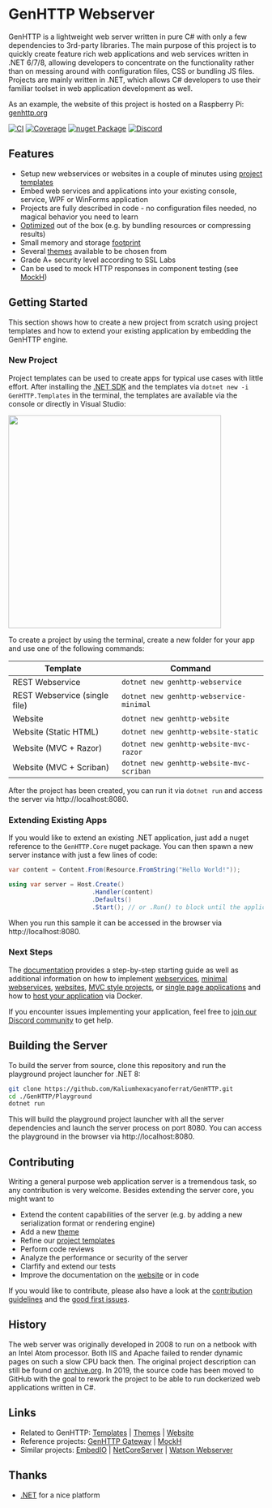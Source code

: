 # GenHTTP Webserver

GenHTTP is a lightweight web server written in pure C# with only a few dependencies to 3rd-party libraries. The main purpose of this project is to quickly create feature rich web applications and web services written in .NET 6/7/8, allowing developers to concentrate on the functionality rather than on messing around with configuration files, CSS or bundling JS files. Projects are mainly written in .NET, which allows C# developers to use their familiar toolset in web application development as well.

As an example, the website of this project is hosted on a Raspberry Pi: [genhttp.org](https://genhttp.org/)

[![CI](https://github.com/Kaliumhexacyanoferrat/GenHTTP/actions/workflows/ci.yml/badge.svg)](https://github.com/Kaliumhexacyanoferrat/GenHTTP/actions/workflows/ci.yml) [![Coverage](https://sonarcloud.io/api/project_badges/measure?project=GenHTTP&metric=coverage)](https://sonarcloud.io/dashboard?id=GenHTTP) [![nuget Package](https://img.shields.io/nuget/v/GenHTTP.Core.svg)](https://www.nuget.org/packages/GenHTTP.Core/) [](https://discord.gg/cW6tPJS7nt) [![Discord](https://discordapp.com/api/guilds/1177529388229734410/widget.png?style=shield)](https://discord.gg/GwtDyUpkpV)

## Features

- Setup new webservices or websites in a couple of minutes using [project templates](https://genhttp.org/documentation/content/templates)
- Embed web services and applications into your existing console, service, WPF or WinForms application
- Projects are fully described in code - no configuration files needed, no magical behavior you need to learn
- [Optimized](https://genhttp.org/features) out of the box (e.g. by bundling resources or compressing results)
- Small memory and storage [footprint](https://genhttp.org/features#footprint)
- Several [themes](https://github.com/Kaliumhexacyanoferrat/GenHTTP.Themes) available to be chosen from
- Grade A+ security level according to SSL Labs
- Can be used to mock HTTP responses in component testing (see [MockH](https://github.com/Kaliumhexacyanoferrat/MockH))

## Getting Started

This section shows how to create a new project from scratch using project templates and how to extend your existing application by embedding the GenHTTP engine.

### New Project

Project templates can be used to create apps for typical use cases with little effort. After installing the [.NET SDK](https://dotnet.microsoft.com/en-us/download) and the templates via `dotnet new -i GenHTTP.Templates` in the terminal, the templates are available via the console or directly in Visual Studio:

<img src="https://user-images.githubusercontent.com/4992119/146939721-2970d28c-61bc-4a9a-b924-d483f97c8d8e.png" style="width: 30em;" />

To create a project by using the terminal, create a new folder for your app and use one of the following commands:

| Template | Command |
|---|---|
| REST Webservice | `dotnet new genhttp-webservice` |
| REST Webservice (single file) | `dotnet new genhttp-webservice-minimal` |
| Website | `dotnet new genhttp-website` |
| Website (Static HTML) | `dotnet new genhttp-website-static`  |
| Website (MVC + Razor) | `dotnet new genhttp-website-mvc-razor`  |
| Website (MVC + Scriban)  | `dotnet new genhttp-website-mvc-scriban`  |

After the project has been created, you can run it via `dotnet run` and access the server via http://localhost:8080.

### Extending Existing Apps

If you would like to extend an existing .NET application, just add a nuget reference to the `GenHTTP.Core` nuget package. You can then spawn a new server instance with just a few lines of code:

```csharp
var content = Content.From(Resource.FromString("Hello World!"));

using var server = Host.Create()
                       .Handler(content)
                       .Defaults()
                       .Start(); // or .Run() to block until the application is shut down
```

When you run this sample it can be accessed in the browser via http://localhost:8080. 

### Next Steps

The [documentation](https://genhttp.org/documentation/) provides a step-by-step starting guide as well as additional information on how to implement [webservices](https://genhttp.org/documentation/content/webservices), [minimal webservices](https://genhttp.org/documentation/content/functional), [websites](https://genhttp.org/documentation/content/websites), [MVC style projects](https://genhttp.org/documentation/content/controllers), or [single page applications](https://genhttp.org/documentation/content/single-page-applications) and how to [host your application](https://genhttp.org/documentation/hosting/) via Docker.

If you encounter issues implementing your application, feel free to [join our Discord community](https://discord.gg/GwtDyUpkpV) to get help.

## Building the Server

To build the server from source, clone this repository and run the playground project launcher for .NET 8:

```sh
git clone https://github.com/Kaliumhexacyanoferrat/GenHTTP.git
cd ./GenHTTP/Playground
dotnet run
```

This will build the playground project launcher with all the server dependencies and launch the server process on port 8080. You can access the playground in the browser via http://localhost:8080.

## Contributing

Writing a general purpose web application server is a tremendous task, so any contribution is very welcome. Besides extending the server core, you might want to

- Extend the content capabilities of the server (e.g. by adding a new serialization format or rendering engine)
- Add a new [theme](https://github.com/Kaliumhexacyanoferrat/GenHTTP.Themes)
- Refine our [project templates](https://genhttp.org/documentation/content/templates)
- Perform code reviews
- Analyze the performance or security of the server
- Clarfify and extend our tests
- Improve the documentation on the [website](https://genhttp.org/) or in code

If you would like to contribute, please also have a look at the [contribution guidelines](https://github.com/Kaliumhexacyanoferrat/GenHTTP/blob/master/CONTRIBUTING.md) and the [good first issues](https://github.com/Kaliumhexacyanoferrat/GenHTTP/issues?q=is%3Aopen+is%3Aissue+label%3A%22good+first+issue%22).

## History

The web server was originally developed in 2008 to run on a netbook with an Intel Atom processor. Both IIS and Apache failed to render dynamic pages on such a slow CPU back then. The original project description can still be found on [archive.org](https://web.archive.org/web/20100706192130/http://gene.homeip.net/GenHTTPWebsite/). In 2019, the source code has been moved to GitHub with the goal to rework the project to be able to run dockerized web applications written in C#.

## Links

- Related to GenHTTP: [Templates](https://github.com/Kaliumhexacyanoferrat/GenHTTP.Templates) | [Themes](https://github.com/Kaliumhexacyanoferrat/GenHTTP.Themes) | [Website](https://github.com/Kaliumhexacyanoferrat/GenHTTP.Website)
- Reference projects: [GenHTTP Gateway](https://github.com/Kaliumhexacyanoferrat/GenHTTP.Gateway) | [MockH](https://github.com/Kaliumhexacyanoferrat/MockH)
- Similar projects: [EmbedIO](https://github.com/unosquare/embedio) | [NetCoreServer](https://github.com/chronoxor/NetCoreServer) | [Watson Webserver](https://github.com/jchristn/WatsonWebserver)

## Thanks

- [.NET](https://github.com/dotnet/core) for a nice platform
